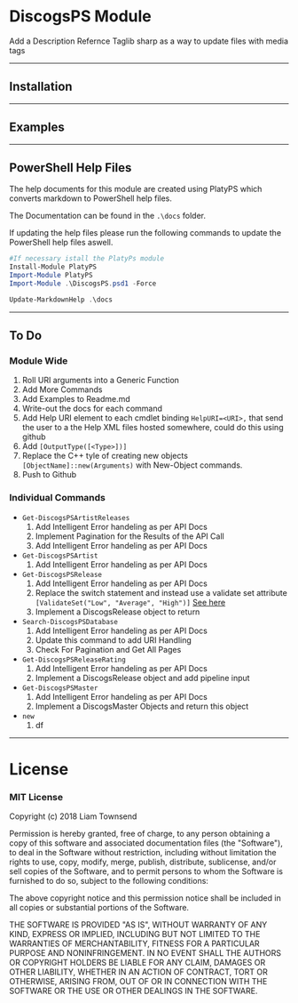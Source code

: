 # DiscogsPS Module

Add a Description
Refernce Taglib sharp as a way to update files with media tags

---
## Installation


---
## Examples


---
## PowerShell Help Files
The help documents for this module are created using PlatyPS which converts markdown to PowerShell help files.

The Documentation can be found in the `.\docs` folder.

If updating the help files please run the following commands to update the PowerShell help files aswell.

``` PowerShell
#If necessary istall the PlatyPs module
Install-Module PlatyPS
Import-Module PlatyPS
Import-Module .\DiscogsPS.psd1 -Force

Update-MarkdownHelp .\docs
```
---
## To Do

### Module Wide
1. Roll URI arguments into a Generic Function
2. Add More Commands
3. Add Examples to Readme.md
4. Write-out the docs for each command
5. Add Help URI element to each cmdlet binding `HelpURI=<URI>,` that send the user to a the Help XML files hosted somewhere, could do this using github
6. Add `[OutputType([<Type>])]`
7. Replace the C++ tyle of creating new objects `[ObjectName]::new(Arguments)` with New-Object commands.
5. Push to Github

### Individual Commands
- `Get-DiscogsPSArtistReleases`
    1. Add Intelligent Error handeling as per API Docs
    1. Implement Pagination for the Results of the API Call
    2. Add Intelligent Error handeling as per API Docs
- `Get-DiscogsPSArtist`
    1. Add Intelligent Error handeling as per API Docs
- `Get-DiscogsPSRelease`
    1. Add Intelligent Error handeling as per API Docs
    2. Replace the switch statement and instead use a validate set attribute `[ValidateSet("Low", "Average", "High")]` [See here](https://docs.microsoft.com/en-us/powershell/module/microsoft.powershell.core/about/about_functions_advanced_parameters?view=powershell-6#validateset-attribute)
    3. Implement a DiscogsRelease object to return
- `Search-DiscogsPSDatabase`
    1. Add Intelligent Error handeling as per API Docs
    2. Update this command to add URI Handling
    3. Check For Pagination and Get All Pages
- `Get-DiscogsPSReleaseRating`
    1. Add Intelligent Error handeling as per API Docs
    1. Implement a DiscogsRelease object and add pipeline input
- `Get-DiscogsPSMaster`
    1. Add Intelligent Error handeling as per API Docs
    2. Implement a DiscogsMaster Objects and return this object
- `new`
    1. df
---
# License

### MIT License

Copyright (c) 2018 Liam Townsend

Permission is hereby granted, free of charge, to any person obtaining a copy of this software and associated documentation files (the "Software"), to deal in the Software without restriction, including without limitation the rights to use, copy, modify, merge, publish, distribute, sublicense, and/or sell copies of the Software, and to permit persons to whom the Software is furnished to do so, subject to the following conditions:

The above copyright notice and this permission notice shall be included in all copies or substantial portions of the Software.

THE SOFTWARE IS PROVIDED "AS IS", WITHOUT WARRANTY OF ANY KIND, EXPRESS OR IMPLIED, INCLUDING BUT NOT LIMITED TO THE WARRANTIES OF MERCHANTABILITY, FITNESS FOR A PARTICULAR PURPOSE AND NONINFRINGEMENT. IN NO EVENT SHALL THE AUTHORS OR COPYRIGHT HOLDERS BE LIABLE FOR ANY CLAIM, DAMAGES OR OTHER LIABILITY, WHETHER IN AN ACTION OF CONTRACT, TORT OR OTHERWISE, ARISING FROM, OUT OF OR IN CONNECTION WITH THE SOFTWARE OR THE USE OR OTHER DEALINGS IN THE SOFTWARE.
